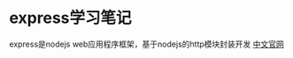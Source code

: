 # express学习笔记

express是nodejs web应用程序框架，基于nodejs的http模块封装开发
[中文官网](http://expressjs.com/zh-cn/)  

## 
